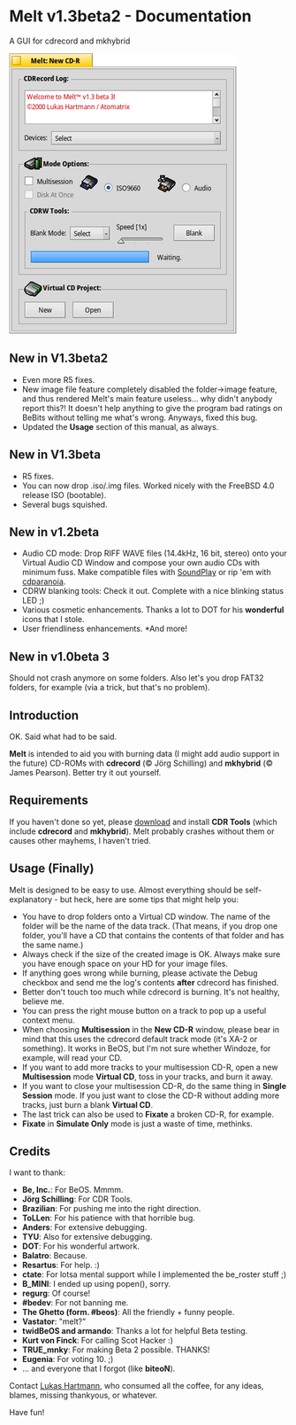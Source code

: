 # Melt v1.3beta2 - Documentation

A GUI for cdrecord and mkhybrid

![Screenshot of the main window](/screenshots/screenshot1.png)

## New in V1.3beta2

 * Even more R5 fixes.
 * New image file feature completely disabled the folder->image feature, and thus
   rendered Melt's main feature useless... why didn't anybody report this?! It doesn't
   help anything to give the program bad ratings on BeBits without telling me what's wrong.
   Anyways, fixed this bug.
 * Updated the **Usage** section of this manual, as always.

## New in V1.3beta

 * R5 fixes.
 * You can now drop .iso/.img files. Worked nicely with the FreeBSD 4.0 release ISO (bootable).
 * Several bugs squished.

## New in v1.2beta

 * Audio CD mode: Drop RIFF WAVE files (14.4kHz, 16 bit, stereo) onto your Virtual Audio CD
   Window and compose your own audio CDs with minimum fuss. Make compatible files with <a href="http://www.bebits.com/app/152">SoundPlay</a>
   or rip 'em with <a href="http://www.bebits.com/app/518">cdparanoia</a>.
 * CDRW blanking tools: Check it out. Complete with a nice blinking status LED ;)
 * Various cosmetic enhancements. Thanks a lot to DOT for his **wonderful**
   <a ref="http://www.bebits.com/app/895/">icons</a> that I stole.
 * User friendliness enhancements.
 *And more!

## New in v1.0beta 3

Should not crash anymore on some folders. Also let's you drop
FAT32 folders, for example (via a trick, but that's no problem).

## Introduction

OK. Said what had to be said.

**Melt** is intended to aid you with burning data (I might add audio support in
the future) CD-ROMs with **cdrecord** (&copy; J&ouml;rg Schilling) and **mkhybrid**
(&copy; James Pearson). Better try it out yourself.

## Requirements

If you haven't done so yet, please <a href="http://www.bebits.com/app/547/">download</a> and
install **CDR Tools** (which include **cdrecord** and **mkhybrid**). Melt
probably crashes without them or causes other mayhems, I haven't tried.

## Usage (Finally)

Melt is designed to be easy to use. Almost everything should be self-explanatory - but heck,
here are some tips that might help you:

 * You have to drop folders onto a Virtual CD window. The name of the folder will be
   the name of the data track. (That means, if you drop one folder, you'll have a CD that
   contains the contents of that folder and has the same name.)
 * Always check if the size of the created image is OK. Always make sure you have enough
   space on your HD for your image files.
 * If anything goes wrong while burning, please activate the Debug checkbox and send me
   the log's contents **after** cdrecord has finished.
 * Better don't touch too much while cdrecord is burning. It's not healthy, believe me.
 * You can press the right mouse button on a track to pop up a useful context menu.
 * When choosing **Multisession** in the **New CD-R** window, please bear in mind
   that this uses the cdrecord default track mode (it's XA-2 or something). It works in
   BeOS, but I'm not sure whether Windoze, for example, will read your CD.
 * If you want to add more tracks to your multisession CD-R, open a new **Multisession**
   mode **Virtual CD**, toss in your tracks, and burn it away.
 * If you want to close your multisession CD-R, do the same thing in **Single Session**
   mode. If you just want to close the CD-R without adding more tracks, just burn a blank
   **Virtual CD**.
 * The last trick can also be used to **Fixate** a broken CD-R, for example.
 * **Fixate** in **Simulate Only** mode is just a waste of time, methinks.

## Credits

I want to thank:

 * **Be, Inc.**: For BeOS. Mmmm.
 * **J&ouml;rg Schilling**: For CDR Tools.
 * **Brazilian**: For pushing me into the right direction.
 * **ToLLen**: For his patience with that horrible bug.
 * **Anders**: For extensive debugging.
 * **TYU**: Also for extensive debugging.
 * **DOT**: For his wonderful artwork.
 * **Balatro**: Because.
 * **Resartus**: For help. :)
 * **ctate**: For lotsa mental support while I implemented the be_roster stuff ;)
 * **B_MINI**: I ended up using popen(), sorry.
 * **regurg**: Of course!
 * **#bedev**: For not banning me.
 * **The Ghetto (form. #beos)**: All the friendly + funny people.
 * **Vastator**: "melt?"
 * **twidBeOS and armando**: Thanks a lot for helpful Beta testing.
 * **Kurt von Finck**: For calling Scot Hacker :)
 * **TRUE_mnky**: For making Beta 2 possible. THANKS!
 * **Eugenia**: For voting 10. ;)
 * ... and everyone that I forgot (like **biteoN**).

Contact <a href="mailto:atomatrix@gmx.de">Lukas Hartmann</a>, who consumed all the coffee, for
any ideas, blames, missing thankyous, or whatever.

Have fun!
